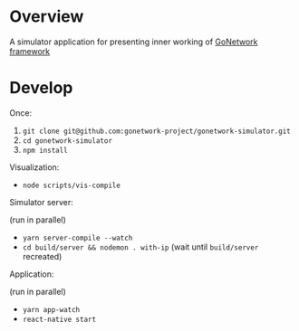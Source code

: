 # Overview

A simulator application for presenting inner working of [GoNetwork framework](https://github.com/gonetwork-project/gonetwork-framework/)

# Develop

Once:

1. `git clone git@github.com:gonetwork-project/gonetwork-simulator.git`
2. `cd gonetwork-simulator`
3. `npm install`

Visualization:
- `node scripts/vis-compile`

Simulator server:
 
(run in parallel)
 - `yarn server-compile --watch`
 - `cd build/server && nodemon . with-ip` (wait until `build/server` recreated)

 Application:

(run in parallel)
 - `yarn app-watch`
 - `react-native start`